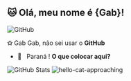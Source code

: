## 🐱 Olá, meu nome é <strong>{Gab}!</strong>

![GitHub](https://img.shields.io/badge/-GitHub-333333?style=flat&logo=github)

**✩** Gab Gab, não sei usar o **GitHub**
- 🌱 &nbsp; Paraná ! **O que colocar aqui?**

![GitHub Stats](https://github-readme-stats.vercel.app/api?username=gabmiau&show_icons=true)
![hello-cat-approaching](https://github.com/gabmiau/gabmiau/assets/142426464/38fc3199-8182-455b-8647-33dc30d35b01)

